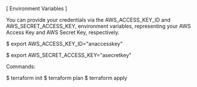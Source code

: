 [ Environment Variables ]

You can provide your credentials via the AWS_ACCESS_KEY_ID and AWS_SECRET_ACCESS_KEY, environment variables, representing your AWS Access Key and AWS Secret Key, respectively.

$ export AWS_ACCESS_KEY_ID="anaccesskey"

$ export AWS_SECRET_ACCESS_KEY="asecretkey"

Commands: 

$ terraform init
$ terraform plan
$ terraform apply 
